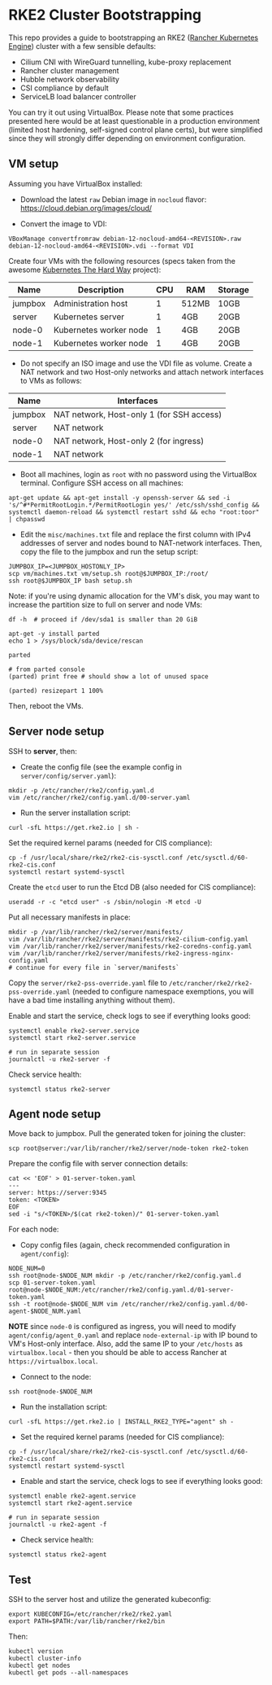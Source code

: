 # RKE2 Cluster Bootstrapping

This repo provides a guide to bootstrapping an RKE2 ([Rancher Kubernetes Engine](https://docs.rke2.io/)) cluster with a few sensible defaults:

- Cilium CNI with WireGuard tunnelling, kube-proxy replacement
- Rancher cluster management
- Hubble network observability
- CSI compliance by default
- ServiceLB load balancer controller

You can try it out using VirtualBox. Please note that some practices presented here would be at least questionable in a production environment (limited host hardening, self-signed control plane certs), but were simplified since they will strongly differ depending on environment configuration.

## VM setup

Assuming you have VirtualBox installed:

- Download the latest `raw` Debian image in `nocloud` flavor: https://cloud.debian.org/images/cloud/

- Convert the image to VDI:

```shell
VBoxManage convertfromraw debian-12-nocloud-amd64-<REVISION>.raw  debian-12-nocloud-amd64-<REVISION>.vdi --format VDI
```

Create four VMs with the following resources (specs taken from the awesome [Kubernetes The Hard Way](https://github.com/kelseyhightower/kubernetes-the-hard-way) project):

| Name    | Description            | CPU | RAM   | Storage |
|---------|------------------------|-----|-------|---------|
| jumpbox | Administration host    | 1   | 512MB | 10GB    |
| server  | Kubernetes server      | 1   | 4GB   | 20GB    |
| node-0  | Kubernetes worker node | 1   | 4GB   | 20GB    |
| node-1  | Kubernetes worker node | 1   | 4GB   | 20GB    |

- Do not specify an ISO image and use the VDI file as volume. Create a NAT network and two Host-only networks and attach network interfaces to VMs as follows:

| Name    | Interfaces                                |
|---------|-------------------------------------------|
| jumpbox | NAT network, Host-only 1 (for SSH access) |
| server  | NAT network                               |
| node-0  | NAT network, Host-only 2 (for ingress)    |
| node-1  | NAT network                               |

- Boot all machines, login as `root` with no password using the VirtualBox terminal. Configure SSH access on all machines:

```shell
apt-get update && apt-get install -y openssh-server && sed -i 's/^#*PermitRootLogin.*/PermitRootLogin yes/' /etc/ssh/sshd_config && systemctl daemon-reload && systemctl restart sshd && echo "root:toor" | chpasswd
```

- Edit the `misc/machines.txt` file and replace the first column with IPv4 addresses of server and nodes bound to NAT-network interfaces. Then, copy the file to the jumpbox and run the setup script:

```shell
JUMPBOX_IP=<JUMPBOX_HOSTONLY_IP>
scp vm/machines.txt vm/setup.sh root@$JUMPBOX_IP:/root/
ssh root@$JUMPBOX_IP bash setup.sh
```

Note: if you're using dynamic allocation for the VM's disk, you may want to increase the partition size to full on server and node VMs:

```shell
df -h  # proceed if /dev/sda1 is smaller than 20 GiB

apt-get -y install parted
echo 1 > /sys/block/sda/device/rescan

parted

# from parted console
(parted) print free # should show a lot of unused space

(parted) resizepart 1 100%
```

Then, reboot the VMs.

## Server node setup

SSH to **server**, then:

- Create the config file (see the example config in `server/config/server.yaml`):

```shell
mkdir -p /etc/rancher/rke2/config.yaml.d
vim /etc/rancher/rke2/config.yaml.d/00-server.yaml
```

- Run the server installation script:

```shell
curl -sfL https://get.rke2.io | sh -
```

Set the required kernel params (needed for CIS compliance):

```shell
cp -f /usr/local/share/rke2/rke2-cis-sysctl.conf /etc/sysctl.d/60-rke2-cis.conf
systemctl restart systemd-sysctl
```

Create the `etcd` user to run the Etcd DB (also needed for CIS compliance):

```shell
useradd -r -c "etcd user" -s /sbin/nologin -M etcd -U
```

Put all necessary manifests in place:

```shell
mkdir -p /var/lib/rancher/rke2/server/manifests/
vim /var/lib/rancher/rke2/server/manifests/rke2-cilium-config.yaml
vim /var/lib/rancher/rke2/server/manifests/rke2-coredns-config.yaml
vim /var/lib/rancher/rke2/server/manifests/rke2-ingress-nginx-config.yaml
# continue for every file in `server/manifests`
```

Copy the `server/rke2-pss-override.yaml` file to `/etc/rancher/rke2/rke2-pss-override.yaml` (needed to configure namespace exemptions, you will have a bad time installing anything without them).

Enable and start the service, check logs to see if everything looks good:

```shell
systemctl enable rke2-server.service
systemctl start rke2-server.service

# run in separate session
journalctl -u rke2-server -f
```

Check service health:

```shell
systemctl status rke2-server
```

## Agent node setup

Move back to jumpbox. Pull the generated token for joining the cluster:

```shell
scp root@server:/var/lib/rancher/rke2/server/node-token rke2-token
```

Prepare the config file with server connection details:

```shell
cat << 'EOF' > 01-server-token.yaml
---
server: https://server:9345
token: <TOKEN>
EOF
sed -i "s/<TOKEN>/$(cat rke2-token)/" 01-server-token.yaml
```

For each node:

- Copy config files (again, check recommended configuration in `agent/config`):

```shell
NODE_NUM=0
ssh root@node-$NODE_NUM mkdir -p /etc/rancher/rke2/config.yaml.d
scp 01-server-token.yaml root@node-$NODE_NUM:/etc/rancher/rke2/config.yaml.d/01-server-token.yaml
ssh -t root@node-$NODE_NUM vim /etc/rancher/rke2/config.yaml.d/00-agent-$NODE_NUM.yaml
```

**NOTE** since `node-0` is configured as ingress, you will need to modify `agent/config/agent_0.yaml` and replace `node-external-ip` with IP bound to VM's Host-only interface. Also, add the same IP to your `/etc/hosts` as `virtualbox.local` - then you should be able to access Rancher at `https://virtualbox.local`.

- Connect to the node:

```shell
ssh root@node-$NODE_NUM
```

- Run the installation script:

```shell
curl -sfL https://get.rke2.io | INSTALL_RKE2_TYPE="agent" sh -
```

- Set the required kernel params (needed for CIS compliance):

```shell
cp -f /usr/local/share/rke2/rke2-cis-sysctl.conf /etc/sysctl.d/60-rke2-cis.conf
systemctl restart systemd-sysctl
```

- Enable and start the service, check logs to see if everything looks good:

```shell
systemctl enable rke2-agent.service
systemctl start rke2-agent.service

# run in separate session
journalctl -u rke2-agent -f
```

- Check service health:

```shell
systemctl status rke2-agent
```

## Test

SSH to the server host and utilize the generated kubeconfig:

```shell
export KUBECONFIG=/etc/rancher/rke2/rke2.yaml
export PATH=$PATH:/var/lib/rancher/rke2/bin
```

Then:

```shell
kubectl version
kubectl cluster-info
kubectl get nodes
kubectl get pods --all-namespaces
```
